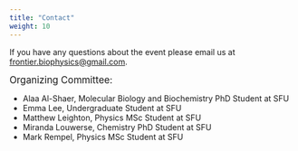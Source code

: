 ```yaml
---
title: "Contact"
weight: 10
---
```


If you have any questions about the event please email us at frontier.biophysics@gmail.com.

<big> Organizing Committee: </big>
- Alaa Al-Shaer, Molecular Biology and Biochemistry PhD Student at SFU
- Emma Lee, Undergraduate Student at SFU
- Matthew Leighton, Physics MSc Student at SFU
- Miranda Louwerse, Chemistry PhD Student at SFU
- Mark Rempel, Physics MSc Student at SFU
